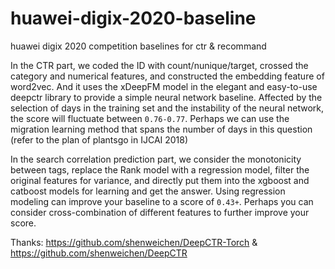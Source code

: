 # huawei-digix-2020-baseline
huawei digix 2020 competition baselines for ctr &amp; recommand

In the CTR part, we coded the ID with count/nunique/target, crossed the category and numerical features, and constructed the embedding feature of word2vec. And it uses the xDeepFM model in the elegant and easy-to-use deepctr library to provide a simple neural network baseline. Affected by the selection of days in the training set and the instability of the neural network, the score will fluctuate between `0.76-0.77`. Perhaps we can use the migration learning method that spans the number of days in this question (refer to the plan of plantsgo in IJCAI 2018)

In the search correlation prediction part, we consider the monotonicity between tags, replace the Rank model with a regression model, filter the original features for variance, and directly put them into the xgboost and catboost models for learning and get the answer. Using regression modeling can improve your baseline to a score of `0.43+`. Perhaps you can consider cross-combination of different features to further improve your score.


Thanks: https://github.com/shenweichen/DeepCTR-Torch & https://github.com/shenweichen/DeepCTR
